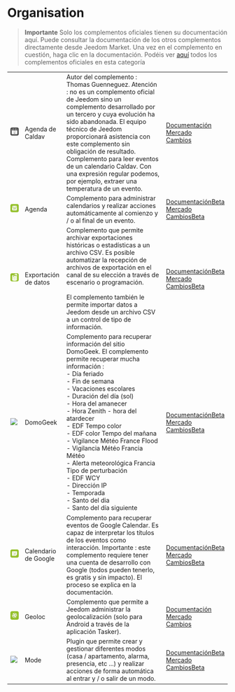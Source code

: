 
# Organisation


>**Importante**
>Solo los complementos oficiales tienen su documentación aquí. Puede consultar la documentación de los otros complementos directamente desde Jeedom Market. Una vez en el complemento en cuestión, haga clic en la documentación.
>Podéis ver [aquí](https://market.jeedom.com/index.php?v=d&p=market&type=plugin&categorie=organization) todos los complementos oficiales en esta categoría


| | | | |
|--- | --- | --- | ---|
|<img src="caldav/caldav_icon.png" class="pluginLogo" width="100" />|Agenda de Caldav|Autor del complemento : Thomas Guenneguez. Atención : no es un complemento oficial de Jeedom sino un complemento desarrollado por un tercero y cuya evolución ha sido abandonada. El equipo técnico de Jeedom proporcionará asistencia con este complemento sin obligación de resultado. Complemento para leer eventos de un calendario Caldav. Con una expresión regular podemos, por ejemplo, extraer una temperatura de un evento.|[Documentación](caldav/index.md)<br/>[Mercado](https://market.jeedom.com/index.php?v=d&p=market_display&id=1149)<br/>[Cambios](caldav/changelog.md)|
|<img src="calendar/calendar_icon.png" class="pluginLogo" width="100" />|Agenda|Complemento para administrar calendarios y realizar acciones automáticamente al comienzo y / o al final de un evento.|[Documentación](calendar/index.md)[Beta](calendar/beta/index.md)<br/>[Mercado](https://market.jeedom.com/index.php?v=d&p=market_display&id=57)<br/>[Cambios](calendar/changelog.md)[Beta](calendar/beta/changelog.md)|
|<img src="dataexport/dataexport_icon.png" class="pluginLogo" width="100" />|Exportación de datos|Complemento que permite archivar exportaciones históricas o estadísticas a un archivo CSV. Es posible automatizar la recepción de archivos de exportación en el canal de su elección a través de escenario o programación.<br/><br/>El complemento también le permite importar datos a Jeedom desde un archivo CSV a un control de tipo de información.|[Documentación](dataexport/index.md)[Beta](dataexport/beta/index.md)<br/>[Mercado](https://market.jeedom.com/index.php?v=d&p=market_display&id=4057)<br/>[Cambios](dataexport/changelog.md)[Beta](dataexport/beta/changelog.md)|
|<img src="domogeek/domogeek_icon.png" class="pluginLogo" width="100" />|DomoGeek|Complemento para recuperar información del sitio DomoGeek. El complemento permite recuperar mucha información : <br>- Día feriado <br>- Fin de semana <br>- Vacaciones escolares <br>- Duración del día (sol) <br>- Hora del amanecer <br>- Hora Zenith - hora del atardecer <br>- EDF Tempo color <br>- EDF color Tempo del mañana - Vigilance Météo France Flood <br>- Vigilancia Météo Francia Météo <br>- Alerta meteorológica Francia Tipo de perturbación <br>- EDF WCY <br>- Dirección IP <br>- Temporada <br>- Santo del dia <br>- Santo del día siguiente|[Documentación](domogeek/index.md)[Beta](domogeek/beta/index.md)<br/>[Mercado](https://market.jeedom.com/index.php?v=d&p=market_display&id=250)<br/>[Cambios](domogeek/changelog.md)[Beta](domogeek/beta/changelog.md)|
|<img src="gCalendar/gCalendar_icon.png" class="pluginLogo" width="100" />|Calendario de Google|Complemento para recuperar eventos de Google Calendar. Es capaz de interpretar los títulos de los eventos como interacción. Importante : este complemento requiere tener una cuenta de desarrollo con Google (todos pueden tenerlo, es gratis y sin impacto). El proceso se explica en la documentación.|[Documentación](gCalendar/index.md)[Beta](gCalendar/beta/index.md)<br/>[Mercado](https://market.jeedom.com/index.php?v=d&p=market_display&id=3318)<br/>[Cambios](gCalendar/changelog.md)[Beta](gCalendar/beta/changelog.md)|
|<img src="geoloc/geoloc_icon.png" class="pluginLogo" width="100" />|Geoloc|Complemento que permite a Jeedom administrar la geolocalización (solo para Android a través de la aplicación Tasker).|[Documentación](geoloc/index.md)<br/>[Mercado](https://market.jeedom.com/index.php?v=d&p=market_display&id=12)<br/>[Cambios](geoloc/changelog.md)|
|<img src="mode/mode_icon.png" class="pluginLogo" width="100" />|Mode|Plugin que permite crear y gestionar diferentes modos (casa / apartamento, alarma, presencia, etc ...) y realizar acciones de forma automática al entrar y / o salir de un modo.|[Documentación](mode/index.md)[Beta](mode/beta/index.md)<br/>[Mercado](https://market.jeedom.com/index.php?v=d&p=market_display&id=1929)<br/>[Cambios](mode/changelog.md)[Beta](mode/beta/changelog.md)|
